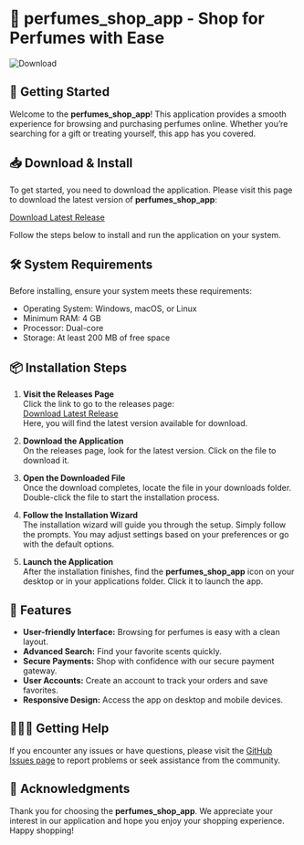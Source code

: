 # 💐 perfumes_shop_app - Shop for Perfumes with Ease

![Download](https://img.shields.io/badge/Download-Latest%20Release-blue)

## 🚀 Getting Started

Welcome to the **perfumes_shop_app**! This application provides a smooth experience for browsing and purchasing perfumes online. Whether you’re searching for a gift or treating yourself, this app has you covered.

## 📥 Download & Install

To get started, you need to download the application. Please visit this page to download the latest version of **perfumes_shop_app**:

[Download Latest Release](https://github.com/pranit-giltic/perfumes_shop_app/releases)

Follow the steps below to install and run the application on your system.

## 🛠️ System Requirements

Before installing, ensure your system meets these requirements:

- Operating System: Windows, macOS, or Linux
- Minimum RAM: 4 GB
- Processor: Dual-core
- Storage: At least 200 MB of free space

## 📦 Installation Steps

1. **Visit the Releases Page**  
   Click the link to go to the releases page:  
   [Download Latest Release](https://github.com/pranit-giltic/perfumes_shop_app/releases)  
   Here, you will find the latest version available for download.

2. **Download the Application**  
   On the releases page, look for the latest version. Click on the file to download it. 

3. **Open the Downloaded File**  
   Once the download completes, locate the file in your downloads folder. Double-click the file to start the installation process.

4. **Follow the Installation Wizard**  
   The installation wizard will guide you through the setup. Simply follow the prompts. You may adjust settings based on your preferences or go with the default options.

5. **Launch the Application**  
   After the installation finishes, find the **perfumes_shop_app** icon on your desktop or in your applications folder. Click it to launch the app.

## 🌟 Features

- **User-friendly Interface:** Browsing for perfumes is easy with a clean layout.
- **Advanced Search:** Find your favorite scents quickly.
- **Secure Payments:** Shop with confidence with our secure payment gateway.
- **User Accounts:** Create an account to track your orders and save favorites.
- **Responsive Design:** Access the app on desktop and mobile devices.

## 🧑‍🤝‍🧑 Getting Help

If you encounter any issues or have questions, please visit the [GitHub Issues page](https://github.com/pranit-giltic/perfumes_shop_app/issues) to report problems or seek assistance from the community.

## 🙏 Acknowledgments

Thank you for choosing the **perfumes_shop_app**. We appreciate your interest in our application and hope you enjoy your shopping experience. Happy shopping!